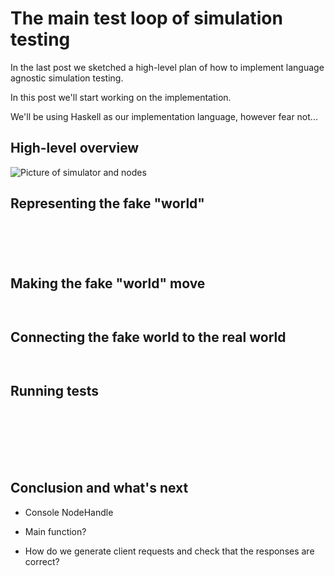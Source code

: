 # The main test loop of simulation testing

In the last post we sketched a high-level plan of how to implement
language agnostic simulation testing.

In this post we'll start working on the implementation.



We'll be using Haskell as our implementation language, however fear
not...

## High-level overview

![Picture of simulator and nodes](image/simulator.svg)


## Representing the fake "world"

``` {.haskell include=../moskstraumen/src/Moskstraumen/Simulate.hs snippet=World}
```

``` {.haskell include=../moskstraumen/src/Moskstraumen/NodeId.hs snippet=NodeId}
```

``` {.haskell include=../moskstraumen/src/Moskstraumen/NodeHandle.hs snippet=NodeHandle}
```

``` {.haskell include=../moskstraumen/src/Moskstraumen/Simulate.hs snippet=Trace}
```

``` {.haskell include=../moskstraumen/src/Moskstraumen/Message.hs snippet=Message}
```

## Making the fake "world" move

``` {.haskell include=../moskstraumen/src/Moskstraumen/Simulate.hs snippet=stepWorld}
```

``` {.haskell include=../moskstraumen/src/Moskstraumen/Simulate.hs snippet=runWorld}
```

## Connecting the fake world to the real world

``` {.haskell include=../moskstraumen/src/Moskstraumen/Simulate.hs snippet=Deployment}
```

``` {.haskell include=../moskstraumen/src/Moskstraumen/Simulate.hs snippet=newWorld}
```

## Running tests

``` {.haskell include=../moskstraumen/src/Moskstraumen/Simulate.hs snippet=TestConfig}
```

``` {.haskell include=../moskstraumen/src/Moskstraumen/Simulate.hs snippet=defaultTestConfig}
```

``` {.haskell include=../moskstraumen/src/Moskstraumen/Workload.hs snippet=Workload}
```

``` {.haskell include=../moskstraumen/src/Moskstraumen/Simulate.hs snippet=blackboxTest}
```

``` {.haskell include=../moskstraumen/src/Moskstraumen/Simulate.hs snippet=TestResult}
```

``` {.haskell include=../moskstraumen/src/Moskstraumen/Simulate.hs snippet=runTests}
```

``` {.haskell include=../moskstraumen/src/Moskstraumen/Simulate.hs snippet=runTest}
```

## Conclusion and what's next

* Console NodeHandle

* Main function?

* How do we generate client requests and check that the responses are correct?


